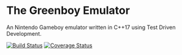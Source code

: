 # The Greenboy Emulator

An Nintendo Gameboy emulator written in C++17 using Test Driven Development.

[![Build Status](https://travis-ci.com/ClausWiingreen/greenboy.svg?branch=master)](https://travis-ci.com/ClausWiingreen/greenboy)
[![Coverage Status](https://coveralls.io/repos/github/ClausWiingreen/greenboy/badge.svg)](https://coveralls.io/github/ClausWiingreen/greenboy)

